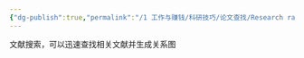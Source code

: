 ```yaml
---
{"dg-publish":true,"permalink":"/1 工作与赚钱/科研技巧/论文查找/Research rabbit【文献分析】/","title":"Research rabbit【文献分析】"}
---
```



文献搜索，可以迅速查找相关文献并生成关系图